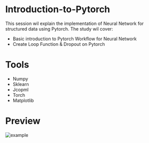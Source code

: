 # Introduction-to-Pytorch
This session wil explain the implementation of Neural Network for structured data using Pytorch. 
The study wil cover:
- Basic introduction to Pytorch Workflow for Neural Network
- Create Loop Function & Dropout on Pytorch

# Tools
- Numpy
- Sklearn
- Jcopml
- Torch
- Matplotlib

# Preview
![example](/Screenshoot/Preview_Project.gif)
